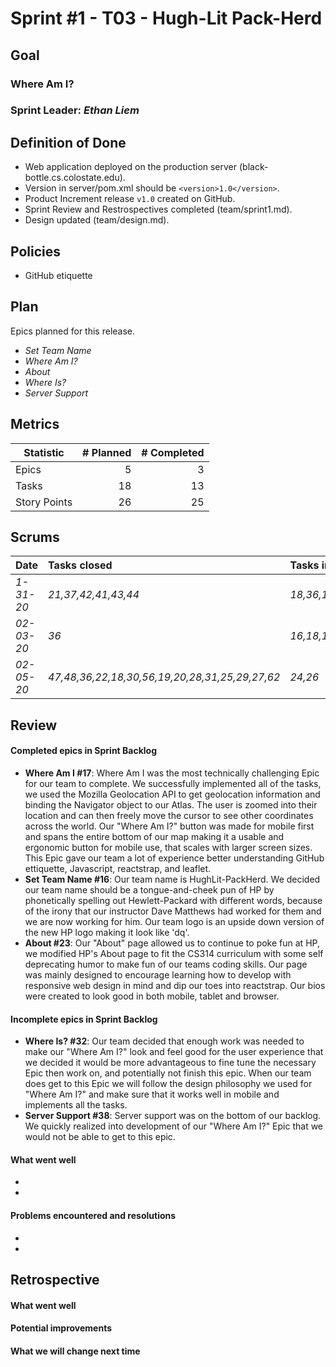 # Sprint #1 - T03 - Hugh-Lit Pack-Herd

## Goal

### Where Am I?
### Sprint Leader: *Ethan Liem*

## Definition of Done

* Web application deployed on the production server (black-bottle.cs.colostate.edu).
* Version in server/pom.xml should be `<version>1.0</version>`.
* Product Increment release `v1.0` created on GitHub.
* Sprint Review and Restrospectives completed (team/sprint1.md).
* Design updated (team/design.md).

## Policies

* GitHub etiquette


## Plan

Epics planned for this release.

* *Set Team Name*
* *Where Am I?*
* *About*
* *Where Is?*
* *Server Support*


## Metrics

| Statistic | # Planned | # Completed |
| --- | ---: | ---: |
| Epics | 5 | 3 |
| Tasks |  18   | 13 | 
| Story Points |  26  | 25 |


## Scrums

| Date | Tasks closed  | Tasks in progress | Impediments |
| :--- | :--- | :--- | :--- |
| *1-31-20* | *21,37,42,41,43,44* | *18,36,19,20* | *none* |
| *02-03-20* | *36* | *16,18,19,22,25,47* | *none* |
| *02-05-20* | *47,48,36,22,18,30,56,19,20,28,31,25,29,27,62* | *24,26* | *none* | 




## Review

#### Completed epics in Sprint Backlog 
* **Where Am I #17**: Where Am I was the most technically challenging Epic for our team to complete. We successfully implemented all of the tasks, we used the Mozilla Geolocation API to get geolocation information and binding the Navigator object to our Atlas. The user is zoomed into their location and can then freely move the cursor to see other coordinates across the world. Our "Where Am I?" button was made for mobile first and spans the entire bottom of our map making it a usable and ergonomic button for mobile use, that scales with larger screen sizes. This Epic gave our team a lot of experience better understanding GitHub ettiquette, Javascript, reactstrap, and leaflet.
* **Set Team Name #16**: Our team name is HughLit-PackHerd. We decided our team name should be a tongue-and-cheek pun of HP by phonetically spelling out Hewlett-Packard with different words, because of the irony that our instructor Dave Matthews had worked for them and we are now working for him. Our team logo is an upside down version of the new HP logo making it look like 'dq'.
* **About #23**: Our "About" page allowed us to continue to poke fun at HP, we modified HP's About page to fit the CS314 curriculum with some self deprecating humor to make fun of our teams coding skills. Our page was mainly designed to encourage learning how to develop with responsive web design in mind and dip our toes into reactstrap. Our bios were created to look good in both mobile, tablet and browser.

#### Incomplete epics in Sprint Backlog 
* **Where Is? #32**: Our team decided that enough work was needed to make our "Where Am I?" look and feel good for the user experience that we decided it would be more advantageous to fine tune the necessary Epic then work on, and potentially not finish this epic. When our team does get to this Epic we will follow the design philosophy we used for "Where Am I?" and make sure that it works well in mobile and implements all the tasks.
* **Server Support #38**: Server support was on the bottom of our backlog. We quickly realized into development of our "Where Am I?" Epic that we would not be able to get to this epic.

#### What went well
* 
*

#### Problems encountered and resolutions
* 
*

## Retrospective

#### What went well

#### Potential improvements

#### What we will change next time
